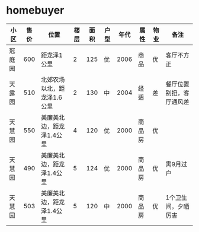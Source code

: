 # homebuyer
<table>
  <thead>
    <tr>
      <th>小区</th>
      <th>售价</th>
      <th>位置</th>
      <th>楼层</th>
      <th>面积</th>
      <th>户型</th>
      <th>年代</th>
      <th>属性</th>
      <th>物业</th>
      <th>备注</th>
    </tr>
  </thead>
  <tbody>
    <tr>
      <td>冠庭园</td>
      <td>600</td>
      <td>距龙泽1公里</td>
      <td>2</td>
      <td>125</td>
      <td>优</td>
      <td>2006</td>
      <td>商品</td>
      <td>优</td>
      <td>客厅不方正</td>
   </tr>
   <tr>
      <td>天露园</td>
      <td>510</td>
      <td>北郊农场以北，距龙泽1.6公里</td>
      <td>2</td>
      <td>130</td>
      <td>中</td>
      <td>2004</td>
      <td>经适</td>
      <td>差</td>
      <td>餐厅位置别扭，客厅通风差</td>
    </tr>
    <tr>
      <td>天慧园</td>
      <td>550</td>
      <td>美廉美北边，距龙泽1.4公里</td>
      <td>4</td>
      <td>120</td>
      <td>优</td>
      <td>2000</td>
      <td>商品房</td>
      <td>优</td>
    </tr>
    <tr>
      <td>天慧园</td>
      <td>490</td>
      <td>美廉美北边，距龙泽1.4公里</td>
      <td>5</td>
      <td>124</td>
      <td>优</td>
      <td>2000</td>
      <td>商品房</td>
      <td>优</td>
      <td>需9月过户</td>
    </tr>
    <tr>
      <td>天慧园</td>
      <td>503</td>
      <td>美廉美北边，距龙泽1.4公里</td>
      <td>5</td>
      <td>120</td>
      <td>中</td>
      <td>2000</td>
      <td>商品房</td>
      <td>优</td>
      <td>1个卫生间，夕晒厉害</td>
    </tr>
  </tbody>
</table>
